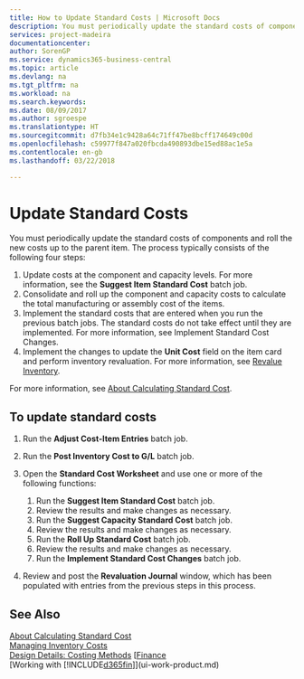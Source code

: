 ```yaml
---
title: How to Update Standard Costs | Microsoft Docs
description: You must periodically update the standard costs of components and roll the new costs up to the parent item.
services: project-madeira
documentationcenter: 
author: SorenGP
ms.service: dynamics365-business-central
ms.topic: article
ms.devlang: na
ms.tgt_pltfrm: na
ms.workload: na
ms.search.keywords: 
ms.date: 08/09/2017
ms.author: sgroespe
ms.translationtype: HT
ms.sourcegitcommit: d7fb34e1c9428a64c71ff47be8bcff174649c00d
ms.openlocfilehash: c59977f847a020fbcda490893dbe15ed88ac1e5a
ms.contentlocale: en-gb
ms.lasthandoff: 03/22/2018

---
```

# <a name="update-standard-costs"></a>Update Standard Costs
You must periodically update the standard costs of components and roll the new costs up to the parent item. The process typically consists of the following four steps:  

1.  Update costs at the component and capacity levels. For more information, see the **Suggest Item Standard Cost** batch job.  
2.  Consolidate and roll up the component and capacity costs to calculate the total manufacturing or assembly cost of the items.  
3.  Implement the standard costs that are entered when you run the previous batch jobs. The standard costs do not take effect until they are implemented. For more information, see Implement Standard Cost Changes.  
4.  Implement the changes to update the **Unit Cost** field on the item card and perform inventory revaluation. For more information, see [Revalue Inventory](inventory-how-revalue-inventory.md).  

For more information, see [About Calculating Standard Cost](finance-about-calculating-standard-cost.md).  
## <a name="to-update-standard-costs"></a>To update standard costs  
1.  Run the **Adjust Cost-Item Entries** batch job.  
2.  Run the **Post Inventory Cost to G/L** batch job.  
3.  Open the **Standard Cost Worksheet** and use one or more of the following functions:  

    1.  Run the **Suggest Item Standard Cost** batch job.  
    2.  Review the results and make changes as necessary.  
    3.  Run the **Suggest Capacity Standard Cost** batch job.  
    4.  Review the results and make changes as necessary.
    5. Run the **Roll Up Standard Cost** batch job.
    6.  Review the results and make changes as necessary.
    7.  Run the **Implement Standard Cost Changes** batch job.  
4.  Review and post the **Revaluation Journal** window, which has been populated with entries from the previous steps in this process.  

## <a name="see-also"></a>See Also  
 [About Calculating Standard Cost](finance-about-calculating-standard-cost.md)   
 [Managing Inventory Costs](finance-manage-inventory-costs.md)   
 [Design Details: Costing Methods](design-details-costing-methods.md) [[Finance](finance.md)  
 [Working with [!INCLUDE[d365fin](includes/d365fin_md.md)]](ui-work-product.md)  


